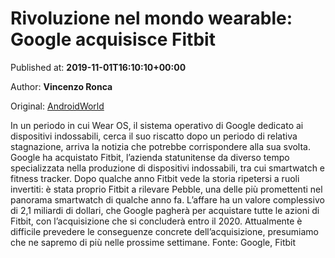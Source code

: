 
# Rivoluzione nel mondo wearable: Google acquisisce Fitbit

Published at: **2019-11-01T16:10:10+00:00**

Author: **Vincenzo Ronca**

Original: [AndroidWorld](https://www.androidworld.it/2019/11/01/rivoluzione-nel-mondo-wearable-google-acquisisce-fitbit-677438/)

In un periodo in cui Wear OS, il sistema operativo di Google dedicato ai dispositivi indossabili, cerca il suo riscatto dopo un periodo di relativa stagnazione, arriva la notizia che potrebbe corrispondere alla sua svolta.
Google ha acquistato Fitbit, l’azienda statunitense da diverso tempo specializzata nella produzione di dispositivi indossabili, tra cui smartwatch e fitness tracker. Dopo qualche anno Fitbit vede la storia ripetersi a ruoli invertiti: è stata proprio Fitbit a rilevare Pebble, una delle più promettenti nel panorama smartwatch di qualche anno fa.
L’affare ha un valore complessivo di 2,1 miliardi di dollari, che Google pagherà per acquistare tutte le azioni di Fitbit, con l’acquisizione che si concluderà entro il 2020. Attualmente è difficile prevedere le conseguenze concrete dell’acquisizione, presumiamo che ne sapremo di più nelle prossime settimane.
Fonte: Google, Fitbit
